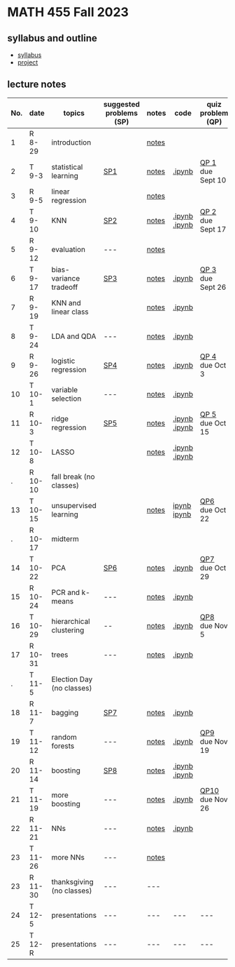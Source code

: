 # MATH 455 Fall 2023

## syllabus and outline

- [syllabus](docs/syllabus.md)
- [project](docs/project.pdf)
## lecture notes

No. | date | topics | suggested problems (SP) | notes | code | quiz problem (QP) | 
--- | --- | --- | --- | --- | --- | --- | 
1|R 8-29 | introduction |  | [notes](lns/lec1.pdf)|  | | 
2|T 9-3 | statistical learning | [SP1](sp/SP1_questions.pdf) | [notes](lns/lec2.pdf)| [.ipynb](code/lab1_intro.ipynb) |  [QP 1](qp/qp1.pdf) due Sept 10 | 
3|R 9-5 | linear regression | | [notes](lns/lec3.pdf)|   | 
4|T 9-10 | KNN | [SP2](sp/SP2_questions.pdf) | [notes](lns/lec4.pdf)|  [.ipynb](code/lab2_regression.ipynb) [.ipynb](code/lab3_knn.ipynb)| [QP 2](qp/qp2.pdf) due Sept 17| 
5|R 9-12 | evaluation | --- | [notes](lns/lec5.pdf) |  |   | 
6|T 9-17 | bias-variance tradeoff | [SP3](sp/SP3_questions.pdf) | [notes](lns/lec6.pdf) | [.ipynb](code/lab4_evaluation.ipynb) | [QP 3](qp/qp3.pdf) due Sept 26 |
7|R 9-19 | KNN and linear class | | [notes](lns/lec7.pdf)   | [.ipynb](code/lab5_knn_class.ipynb)  | 
8|T 9-24 | LDA and QDA |  --- | [notes](lns/lec8.pdf)| [.ipynb](code/lab6_lda.ipynb) |  |
9|R 9-26 | logistic regression | [SP4](sp/SP4_questions.pdf)| [notes](lns/lec9.pdf)| [.ipynb](code/lab7_logistic.ipynb)| [QP 4](qp/qp4.pdf) due Oct 3 | 
10 |T 10-1 | variable selection | --- | [notes](lns/lec10.pdf)| [.ipynb](code/lab8_selection.ipynb) |  | 
11 |R 10-3 | ridge regression | [SP5](sp/SP5_questions.pdf) | [notes](lns/lec11.pdf)| [.ipynb](code/lab9_colinear.ipynb) [.ipynb](code/lab10_ridge.ipynb)| [QP 5](qp/qp5.pdf) due Oct 15 |    |
12|T 10-8 | LASSO |  | [notes](lns/lec12.pdf)| [.ipynb](code/lab11_lasso.ipynb) [.ipynb](code/lab12_loss.ipynb)  |  | 
. |R 10-10 | fall break (no classes) | 
13 | T 10-15 | unsupervised learning |  | [notes](lns/lec13.pdf)|   [ipynb](code/lab13_glmnet.ipynb) [ipynb](code/lab14_pcaviz.ipynb)| [QP6](qp/qp6.pdf) due Oct 22  | 
.| R 10-17 | midterm | ||||
14|T 10-22 | PCA | [SP6](sp/SP6_questions.pdf) | [notes](lns/lec14.pdf)| [.ipynb](code/lab15_pca.ipynb) | [QP7](qp/qp7.pdf) due Oct 29 | 
15|R 10-24 | PCR and k-means | --- | [notes](lns/lec15.pdf)| [.ipynb](code/lab16_pcr.ipynb)  |    | 
16|T 10-29 | hierarchical clustering | -- | [notes](lns/lec16.pdf) | [.ipynb](code/lab17_kmeans.ipynb) |  [QP8](qp/qp8.pdf) due Nov 5 | 
17 |R 10-31 | trees | --- | [notes](lns/lec17.pdf) | [.ipynb](code/lab18_hierarchical.ipynb)  |  |
. | T 11-5 | Election Day (no classes) | 
18|R 11-7 | bagging | [SP7](sp/SP7_questions.pdf) | [notes](lns/lec18.pdf)| [.ipynb](code/lab19_trees.ipynb)  |   | 
19|T 11-12 | random forests | --- | [notes](lns/lec19.pdf)| [.ipynb](code/lab18_hierarchical.ipynb) |  [QP9](qp/qp9.pdf) due Nov 19 | 
20|R 11-14 | boosting | [SP8](sp/SP8_questions.pdf) | [notes](lns/lec20.pdf)| [.ipynb](code/lab19_trees.ipynb) [.ipynb](code/lab20_rf.ipynb) | | 
21 | T 11-19 | more boosting | --- | [notes](lns/lec21.pdf)| [.ipynb](code/lab21_boosting.ipynb) | [QP10](qp/qp10.pdf) due Nov 26
22 | R 11-21 | NNs | --- | [notes](lns/lec21.pdf)| [.ipynb](code/lab22_nn.ipynb) |
23 |T 11-26 | more NNs  | --- |[notes](lns/lec23.pdf)| 
23|R 11-30 | thanksgiving (no classes) | --- | --- |
24|T 12-5 | presentations  | --- | --- | --- | ---| 
25|T 12-R | presentations | --- | --- | --- |  --- | --- | 



